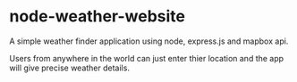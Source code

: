 # node-weather-website

A simple weather finder application using node, express.js and mapbox api. 

Users from anywhere in the world can just enter thier location and the app will give precise weather details.  
